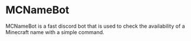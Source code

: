 # MCNameBot
MCNameBot is a fast discord bot that is used to check the availability of a Minecraft name with a simple command.

